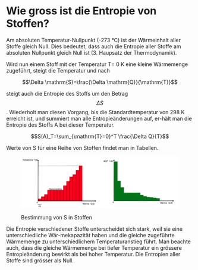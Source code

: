 # Wie gross ist die Entropie von Stoffen?

Am absoluten Temperatur-Nullpunkt (-273 °C) ist der Wärmeinhalt aller Stoffe gleich Null. Dies bedeutet, dass auch die Entropie aller Stoffe am absoluten Nullpunkt gleich Null ist (3. Haupsatz der Thermodynamik).

Wird nun einem Stoff mit der Temperatur T= 0 K eine kleine Wärmemenge zugeführt, steigt die Temperatur und nach

$$\Delta \mathrm{S}=\frac{\Delta \mathrm{Q}}{\mathrm{T}}$$

steigt auch die Entropie des Stoffs um den Betrag $$\Delta S$$ . Wiederholt man diesen Vorgang, bis die Standardtemperatur von 298 K erreicht ist, und summiert man alle Entropieänderungen auf, er-hält man die Entropie des Stoffs A bei dieser Temperatur.

$$S(A)_T=\sum_{\mathrm{T}=0}^T \frac{\Delta Q}{T}$$

Werte von S  für eine Reihe von Stoffen findet man in Tabellen.

<figure><img src="../../.gitbook/assets/image (95).png" alt=""><figcaption><p>Bestimmung von S in Stoffen</p></figcaption></figure>

Die Entropie verschiedener Stoffe unterscheidet sich stark, weil sie eine unterschiedliche Wär-mekapazität haben und die gleiche zugeführte Wärmemenge zu unterschiedlichem Temperaturanstieg führt. Man beachte auch, dass die gleiche Wärmemenge bei tiefer Temperatur ein grössere Entropieänderung bewirkt als bei hoher Temperatur. Die Entropien aller Stoffe sind grösser als Null.
